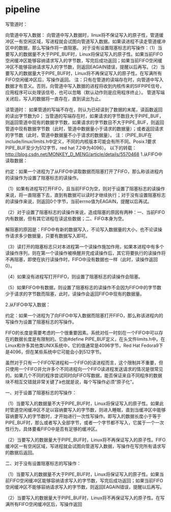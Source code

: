 # pipeline

写管道时：

向管道中写入数据：
向管道中写入数据时，linux将不保证写入的原子性，管道缓冲区一有空闲区域，写进程就会试图向管道写入数据。如果读进程不读走管道缓冲区中的数据，那么写操作将一直阻塞。
对于没有设置阻塞标志的写操作：（1）当要写入的数据量不大于PIPE_BUF时，Linux将保证写入的原子性。如果当前FIFO空闲缓冲区能够容纳请求写入的字节数，写完后成功返回；如果当前FIFO空闲缓冲区不能够容纳请求写入的字节数，则返回EAGAIN错误，提醒以后再写。（2）当要写入的数据量大于PIPE_BUF时，Linux将不再保证写入的原子性。在写满所有FIFO空闲缓冲区后，写操作返回。
注：只有在管道的读端存在时，向管道中写入数据才有意义。否则，向管道中写入数据的进程将收到内核传来的SIFPIPE信号，应用程序可以处理该信号，也可以忽略（默认动作则是应用程序终止）。
管道写端关闭后，写入的数据将一直存在，直到读出为止。

读管道时：
如果管道的写端不存在，则认为已经读到了数据的末尾，读函数返回的读出字节数为0； 
当管道的写端存在时，如果请求的字节数目大于PIPE_BUF，则返回管道中现有的数据字节数，如果请求的字节数目不大于PIPE_BUF，则返回管道中现有数据字节数（此时，管道中数据量小于请求的数据量）；或者返回请求的字节数（此时，管道中数据量不小于请求的数据量）。
注：（PIPE_BUF在include/linux/limits.h中定义，不同的内核版本可能会有所不同。Posix.1要求PIPE_BUF至少为512字节，red hat 7.2中为4096）。
以下的转载：http://blog.csdn.net/MONKEY_D_MENG/article/details/5570468
1.从FIFO中读取数据：

约定：如果一个进程为了从FIFO中读取数据而阻塞打开了FIFO，那么称该进程内的读操作为设置了阻塞标志的读操作。

（1）如果有进程写打开FIFO，且当前FIFO为空，则对于设置了阻塞标志的读操作来说，将一直阻塞下去，直到有数据可以读时才继续执行；对于没有设置阻塞标志的读操作来说，则返回0个字节，当前errno值为EAGAIN，提醒以后再试。

（2）对于设置了阻塞标志的读操作来说，造成阻塞的原因有两种：一、当前FIFO内有数据，但有其它进程在读这些数据；二、FIFO本身为空。

解阻塞的原因是：FIFO中有新的数据写入，不论写入数据量的大小，也不论读操作请求多少数据量，只要有数据写入即可。

（3）读打开的阻塞标志只对本进程第一个读操作施加作用，如果本进程中有多个读操作序列，则在第一个读操作被唤醒并完成读操作后，其它将要执行的读操作将不再阻塞，即使在执行读操作时，FIFO中没有数据也一样（此时，读操作返回0）。

（4）如果没有进程写打开FIFO，则设置了阻塞标志的读操作会阻塞。

（5）如果FIFO中有数据，则设置了阻塞标志的读操作不会因为FIFO中的字节数少于请求的字节数而阻塞，此时，读操作会返回FIFO中现有的数据量。

 

2.从FIFO中写入数据：

约定：如果一个进程为了向FIFO中写入数据而阻塞打开FIFO，那么称该进程内的写操作为设置了阻塞标志的写操作。

FIFO的长度是需要考虑的一个很重要因素。系统对任一时刻在一个FIFO中可以存在的数据长度是有限制的。它由#define PIPE_BUF定义，在头文件limits.h中。在Linux和许多其他类UNIX系统中，它的值通常是4096字节，Red Hat Fedora9下是4096，但在某些系统中它可能会小到512字节。

虽然对于只有一个FIFO写进程和一个FIFO的读进程而言，这个限制并不重要，但只使用一个FIFO并允许多个不同进程向一个FIFO读进程发送请求的情况是很常见的。如果几个不同的程序尝试同时向FIFO写数据，能否保证来自不同程序的数据块不相互交错就非常关键了à也就是说，每个写操作必须“原子化”。

 

一、对于设置了阻塞标志的写操作：

（1）当要写入的数据量不大于PIPE_BUF时，Linux将保证写入的原子性。如果此时管道空闲缓冲区不足以容纳要写入的字节数，则进入睡眠，直到当缓冲区中能够容纳要写入的字节数时，才开始进行一次性写操作。即写入的数据长度小于等于PIPE_BUF时，那么或者写入全部字节，或者一个字节都不写入，它属于一个一次性行为，具体要看FIFO中是否有足够的缓冲区。

（2）当要写入的数据量大于PIPE_BUF时，Linux将不再保证写入的原子性。FIFO缓冲区一有空闲区域，写进程就会试图向管道写入数据，写操作在写完所有请求写的数据后返回。

 

二、对于没有设置阻塞标志的写操作：

（1）当要写入的数据量不大于PIPE_BUF时，Linux将保证写入的原子性。如果当前FIFO空闲缓冲区能够容纳请求写入的字节数，写完后成功返回；如果当前FIFO空闲缓冲区不能够容纳请求写入的字节数，则返回EAGAIN错误，提醒以后再写。

（2）当要写入的数据量大于PIPE_BUF时，Linux将不再保证写入的原子性。在写满所有FIFO空闲缓冲区后，写操作返回